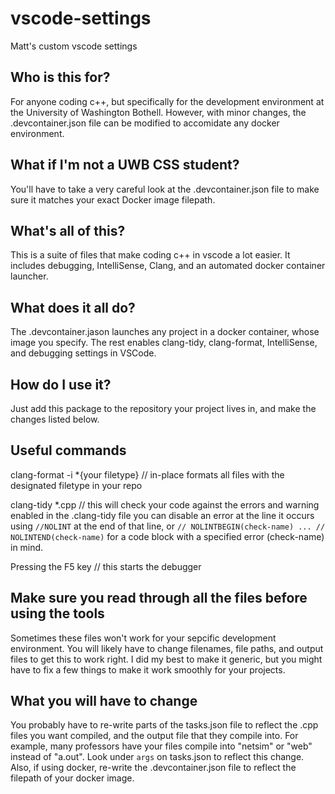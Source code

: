 # vscode-settings
Matt's custom vscode settings

## Who is this for?
For anyone coding c++, but specifically for the development environment at the University of Washington Bothell. However, with minor changes, 
the .devcontainer.json file can be modified to accomidate any docker environment.

## What if I'm not a UWB CSS student?
You'll have to take a very careful look at the .devcontainer.json file to make sure it matches your exact Docker image filepath.

## What's all of this?
This is a suite of files that make coding c++ in vscode a lot easier. It includes debugging, IntelliSense, Clang, and an automated docker container launcher.

## What does it all do?
The .devcontainer.jason launches any project in a docker container, whose image you specify. The rest enables clang-tidy, clang-format, IntelliSense, and debugging settings in VSCode.

## How do I use it?
Just add this package to the repository your project lives in, and make the changes listed below. 

## Useful commands

clang-format -i *{your filetype} // in-place formats all files with the designated filetype in your repo

clang-tidy *.cpp // this will check your code against the errors and warning enabled in the .clang-tidy file
                 you can disable an error at the line it occurs using ` //NOLINT ` at the end of that line, 
                 or ` // NOLINTBEGIN(check-name) ... // NOLINTEND(check-name) ` for a code block with a specified error (check-name) in mind.
                 
Pressing the F5 key // this starts the debugger

## Make sure you read through all the files before using the tools
Sometimes these files won't work for your sepcific development environment. You will likely have to change filenames, file paths, and output files to get this to work right.
I did my best to make it generic, but you might have to fix a few things to make it work smoothly for your projects.
## What you will have to change
You probably have to re-write parts of the tasks.json file to reflect the .cpp files you want compiled, and the output file that they compile into. For example, many professors have your files compile into "netsim" or "web" instead of "a.out". Look under `args` on tasks.json to reflect this change.
Also, if using docker, re-write the .devcontainer.json file to reflect the filepath of your docker image. 
